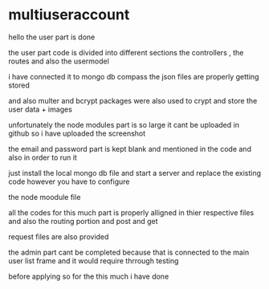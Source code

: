 # multiuseraccount

hello the user part is done

the user part code is divided into different sections the controllers ,  the routes  and also the usermodel 

i have connected it to mongo db compass the json files are properly getting stored 

and also multer and bcrypt packages were also used to crypt and store the user data + images 

unfortunately the node modules part is so large it cant be uploaded in github so i have uploaded the screenshot 

the email and password part is kept blank and mentioned in the code and also in order to run it 

just install the local mongo db file and start a server and replace the existing code however you have to configure 

the node moodule file 

all the codes for this much part is properly alligned in thier respective files and also the routing portion and post and get 

request files are also provided 

the admin part cant be completed because that is connected  to the main user list frame and it would require thrrough testing 

before applying so for the this much i have done 
